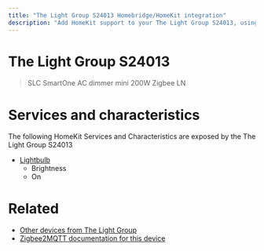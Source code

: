 ```yaml
---
title: "The Light Group S24013 Homebridge/HomeKit integration"
description: "Add HomeKit support to your The Light Group S24013, using Homebridge, Zigbee2MQTT and homebridge-z2m."
---
```

<!---
This file has been GENERATED using src/docgen/docgen.ts
DO NOT EDIT THIS FILE MANUALLY!
-->
# The Light Group S24013
> SLC SmartOne AC dimmer mini 200W Zigbee LN


# Services and characteristics
The following HomeKit Services and Characteristics are exposed by
the The Light Group S24013

* [Lightbulb](../../light.md)
  * Brightness
  * On


# Related
* [Other devices from The Light Group](../index.md#the_light_group)
* [Zigbee2MQTT documentation for this device](https://www.zigbee2mqtt.io/devices/S24013.html)